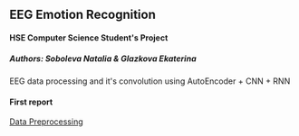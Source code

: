 ## EEG Emotion Recognition
#### HSE Computer Science Student's Project
##### Authors: Soboleva Natalia & Glazkova Ekaterina

EEG data processing and it's convolution using AutoEncoder + CNN + RNN

#### First report
[Data Preprocessing](https://github.com/nasoboleva/EEG-Emotion-Recognition/wiki/Препроцессинг-данных)

